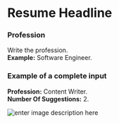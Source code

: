 ﻿# Resume Headline

### Profession

Write the profession.\
**Example:** Software Engineer.

### **Example of a complete input**

**Profession:** Content Writer.\
**Number Of Suggestions:** 2.

![enter image description here](https://copywriterpro-ai-tools.s3.amazonaws.com/Resume-Headline.jpg)
